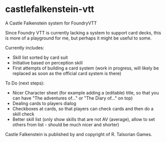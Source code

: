 # castlefalkenstein-vtt

A Castle Falkenstein system for FoundryVTT

Since Foundry VTT is currently lacking a system to support card decks, this is more of a playground for me, but perhaps it might be useful to some. 

Currently includes:

+ Skill list sorted by card suit
+ Initiative based on perception skill
+ First attempts of building a card system (work in progress, will likely be replaced as soon as the official card system is there)

To Do (next steps):

+ Nicer Character sheet (for example adding a (editable) title, so that you can have "The adventures of..." or "The Diary of..." on top)
+ Dealing cards to players dialog
+ Checkboxes at cards, so that players can check cards and then do a skill check
+ Better skill list (only show skills that are not AV (average), allow to set others from list - should be much nicer and shorter)


Castle Falkenstein is published by and copyright of R. Talsorian Games.
